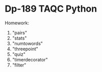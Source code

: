# Dp-189 TAQC Python
Homework:
1. "pairs"
2. "stats"
3. "numtowords"
4. "threepoint"
5. "quiz"
6. "timerdecorator"
7. "filter"
